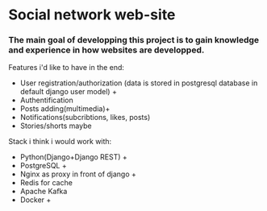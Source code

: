 # Social network web-site
### The main goal of developping this project is to gain knowledge and experience in how websites are developped.
Features i'd like to have in the end:
- User registration/authorization (data is stored in postgresql database in default django user model) +
- Authentification
- Posts adding(multimedia)+ 
- Notifications(subcribtions, likes, posts)
- Stories/shorts maybe

Stack i think i would work with:
- Python(Django+Django REST) +
- PostgreSQL +
- Nginx as proxy in front of django +
- Redis for cache
- Apache Kafka
- Docker +

  
